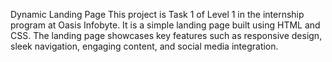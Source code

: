 Dynamic Landing Page
     This project is Task 1 of Level 1 in the internship program at Oasis Infobyte. 
     It is a simple landing page built using HTML and CSS. 
     The landing page showcases key features such as responsive design, sleek navigation, engaging content, and social media integration.
